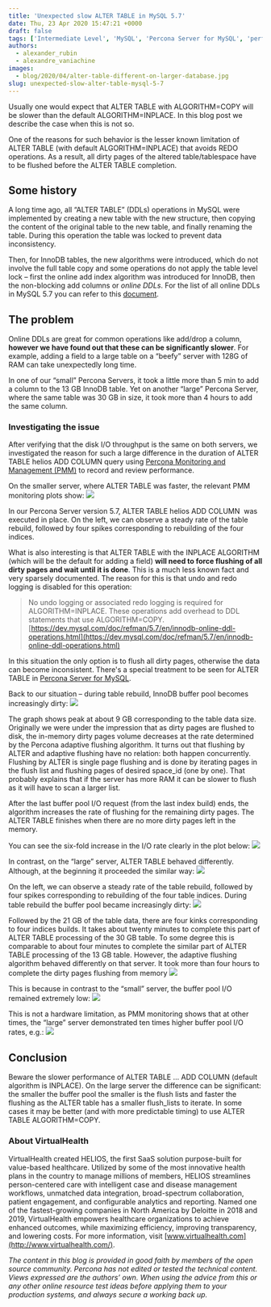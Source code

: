 ```yaml
---
title: 'Unexpected slow ALTER TABLE in MySQL 5.7'
date: Thu, 23 Apr 2020 15:47:21 +0000
draft: false
tags: ['Intermediate Level', 'MySQL', 'Percona Server for MySQL', 'performance']
authors:
  - alexander_rubin
  - alexandre_vaniachine
images:
  - blog/2020/04/alter-table-different-on-larger-database.jpg
slug: unexpected-slow-alter-table-mysql-5-7
---
```


Usually one would expect that ALTER TABLE with ALGORITHM=COPY will be slower than the default ALGORITHM=INPLACE. In this blog post we describe the case when this is not so. 

One of the reasons for such behavior is the lesser known limitation of ALTER TABLE (with default ALGORITHM=INPLACE) that avoids REDO operations. As a result, all dirty pages of the altered table/tablespace have to be flushed before the ALTER TABLE completion.

Some history
------------

A long time ago, all “ALTER TABLE” (DDLs) operations in MySQL were implemented by creating a new table with the new structure, then copying the content of the original table to the new table, and finally renaming the table. During this operation the table was locked to prevent data inconsistency. 

Then, for InnoDB tables, the new algorithms were introduced, which do not involve the full table copy and some operations do not apply the table level lock – first the online add index algorithm was introduced for InnoDB, then the non-blocking add columns or _online DDLs_. For the list of all online DDLs in MySQL 5.7 you can refer to this [document](https://dev.mysql.com/doc/refman/5.7/en/innodb-online-ddl-operations.html).

The problem
-----------

Online DDLs are great for common operations like add/drop a column, **however we have found out that these can be significantly slower**. For example, adding a field to a large table on a “beefy” server with 128G of RAM can take unexpectedly long time. 

In one of our “small” Percona Servers, it took a little more than 5 min to add a column to the 13 GB InnoDB table. Yet on another “large” Percona Server, where the same table was 30 GB in size, it took more than 4 hours to add the same column.

### Investigating the issue

After verifying that the disk I/O throughput is the same on both servers, we investigated the reason for such a large difference in the duration of ALTER TABLE helios ADD COLUMN query using [Percona Monitoring and Management (PMM)](https://www.percona.com/software/database-tools/percona-monitoring-and-management) to record and review performance. 

On the smaller server, where ALTER TABLE was faster, the relevant PMM monitoring plots show: 
![](blog/2020/04/faster-alter-table.jpg) 

In our Percona Server version 5.7, ALTER TABLE helios ADD COLUMN  was executed in place. On the left, we can observe a steady rate of the table rebuild, followed by four spikes corresponding to rebuilding of the four indices. 

What is also interesting is that ALTER TABLE with the INPLACE ALGORITHM (which will be the default for adding a field) **will need to force flushing of all dirty pages and wait until it is done**. This is a much less known fact and very sparsely documented. The reason for this is that undo and redo logging is disabled for this operation:

> No undo logging or associated redo logging is required for ALGORITHM=INPLACE. These operations add overhead to DDL statements that use ALGORITHM=COPY. [https://dev.mysql.com/doc/refman/5.7/en/innodb-online-ddl-operations.html](https://dev.mysql.com/doc/refman/5.7/en/innodb-online-ddl-operations.html)

In this situation the only option is to flush all dirty pages, otherwise the data can become inconsistent. There's a special treatment to be seen for ALTER TABLE in [Percona Server for MySQL](https://github.com/percona/percona-server/blob/5.7/storage/innobase/buf/buf0flu.cc#L3907). 

Back to our situation – during table rebuild, InnoDB buffer pool becomes increasingly dirty: 
![](blog/2020/04/increasingly-dirty-buffer-pool-1.jpg) 

The graph shows peak at about 9 GB corresponding to the table data size. Originally we were under the impression that as dirty pages are flushed to disk, the in-memory dirty pages volume decreases at the rate determined by the Percona adaptive flushing algorithm. It turns out that flushing by ALTER and adaptive flushing have no relation: both happen concurrently. Flushing by ALTER is single page flushing and is done by iterating pages in the flush list and flushing pages of desired space_id (one by one). That probably explains that if the server has more RAM it can be slower to flush as it will have to scan a larger list. 

After the last buffer pool I/O request (from the last index build) ends, the algorithm increases the rate of flushing for the remaining dirty pages. The ALTER TABLE finishes when there are no more dirty pages left in the memory. 

You can see the six-fold increase in the I/O rate clearly in the plot below: 
![](blog/2020/04/six-fold-increase.jpg) 

In contrast, on the “large” server, ALTER TABLE behaved differently. Although, at the beginning it proceeded the similar way: 
![](blog/2020/04/alter-table-different-on-larger-database.jpg) 

On the left, we can observe a steady rate of the table rebuild, followed by four spikes corresponding to rebuilding of the four table indices. During table rebuild the buffer pool became increasingly dirty: 
![](blog/2020/04/table-rebuild-increasingly-dirty.jpg) 

Followed by the 21 GB of the table data, there are four kinks corresponding to four indices builds. It takes about twenty minutes to complete this part of ALTER TABLE processing of the 30 GB table. To some degree this is comparable to about four minutes to complete the similar part of ALTER TABLE processing of the 13 GB table. However, the adaptive flushing algorithm behaved differently on that server. It took more than four hours to complete the dirty pages flushing from memory 
![](blog/2020/04/time-to-clear-pages.jpg)

This is because in contrast to the “small” server, the buffer pool I/O remained extremely low: 
![](blog/2020/04/low-buffer-pool-io.jpg) 

This is not a hardware limitation, as PMM monitoring shows that at other times, the “large” server demonstrated ten times higher buffer pool I/O rates, e.g.: 
![](blog/2020/04/high-buffer-pool-io.jpg)

Conclusion
----------

Beware the slower performance of ALTER TABLE … ADD COLUMN (default algorithm is INPLACE). On the large server the difference can be significant: the smaller the buffer pool the smaller is the flush lists and faster the flushing as the ALTER table has a smaller flush_lists to iterate. In some cases it may be better (and with more predictable timing) to use ALTER TABLE ALGORITHM=COPY.

### About VirtualHealth

VirtualHealth created HELIOS, the first SaaS solution purpose-built for value-based healthcare. Utilized by some of the most innovative health plans in the country to manage millions of members, HELIOS streamlines person-centered care with intelligent case and disease management workflows, unmatched data integration, broad-spectrum collaboration, patient engagement, and configurable analytics and reporting. Named one of the fastest-growing companies in North America by Deloitte in 2018 and 2019, VirtualHealth empowers healthcare organizations to achieve enhanced outcomes, while maximizing efficiency, improving transparency, and lowering costs. For more information, visit [www.virtualhealth.com](http://www.virtualhealth.com/).

_The content in this blog is provided in good faith by members of the open source community. Percona has not edited or tested the technical content. Views expressed are the authors’ own. When using the advice from this or any other online resource test ideas before applying them to your production systems, and always secure a working back up._